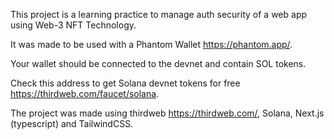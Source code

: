 This project is a learning practice to manage auth security of a web app using Web-3 NFT Technology.

It was made to be used with a Phantom Wallet <https://phantom.app/>.

Your wallet should be connected to the devnet and contain SOL tokens.

Check this address to get Solana devnet tokens for free <https://thirdweb.com/faucet/solana>.

The project was made using thirdweb <https://thirdweb.com/>, Solana, Next.js (typescript) and TailwindCSS.